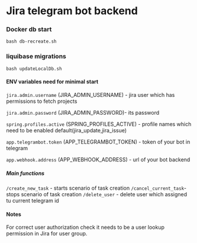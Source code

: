 # Jira telegram bot backend

### Docker db start

```bash db-recreate.sh```

### liquibase migrations 

```bash updateLocalDb.sh```

#### ENV variables need for minimal start

`jira.admin.username` (JIRA_ADMIN_USERNAME) - jira user which has permissions to fetch projects
 
`jira.admin.password` (JIRA_ADMIN_PASSWORD)- its password
 
`spring.profiles.active` (SPRING_PROFILES_ACTIVE) - profile names which need to be enabled default(jira_update,jira_issue)
 
`app.telegrambot.token` (APP_TELEGRAMBOT_TOKEN) - token of your bot in telegram
 
`app.webhook.address` (APP_WEBHOOK_ADDRESS) - url of your bot backend


##### Main functions
`/create_new_task` - starts scenario of task creation
`/cancel_current_task`- stops scenario of task creation
`/delete_user` - delete user which assigned tu current telegram id

#### Notes 
For correct user authorization check it needs to be a user lookup permission in Jira for user group.
